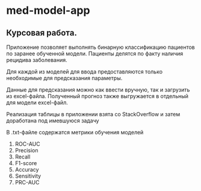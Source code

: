 # med-model-app

## Курсовая работа. 

Приложение позволяет выполнять бинарную классификацию пациентов по заранее обученной модели. Пациенты делятся по факту наличия рецидива заболевания.

Для каждой из моделей для ввода предоставляются только необходимые для предсказания параметры.

Данные для предсказания можно как ввести вручную, так и загрузить из excel-файла. Полученный прогноз также выгружается в отдельный для модели excel-файл.

Реализация таблицы в приложении взята со StackOverflow и затем доработана под имевшуюся задачу

В .txt-файле содержатся метрики обучения моделей
1. ROC-AUC
2. Precision
3. Recall
4. F1-score
4. Accuracy
5. Sensitivity
6. PRC-AUC
